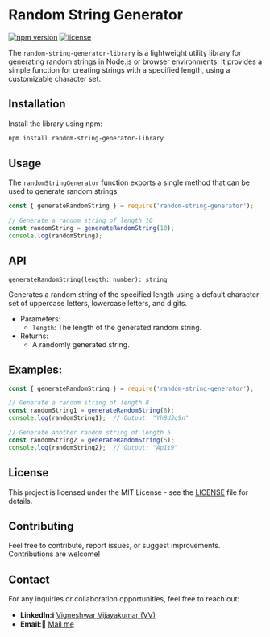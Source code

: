 # Random String Generator

[![npm version](https://img.shields.io/npm/v/random-string-generator.svg)](https://www.npmjs.com/package/random-string-generator-library)
[![license](https://img.shields.io/npm/l/random-string-generator.svg)](https://github.com/vigneshwarvj/random-string-generator-npm-library/blob/main/LICENSE)

The `random-string-generator-library` is a lightweight utility library for generating random strings in Node.js or browser environments. It provides a simple function for creating strings with a specified length, using a customizable character set.

## Installation

Install the library using npm:

```bash
npm install random-string-generator-library
```

## Usage
The `randomStringGenerator` function exports a single method that can be used to generate random strings.
```javascript
const { generateRandomString } = require('random-string-generator');

// Generate a random string of length 10
const randomString = generateRandomString(10);
console.log(randomString);
```

## API
`generateRandomString(length: number): string`

Generates a random string of the specified length using a default character set of uppercase letters, lowercase letters, and digits.

- Parameters:
    - `length`: The length of the generated random string.
- Returns:
    - A randomly generated string.

## Examples:
```javascript
const { generateRandomString } = require('random-string-generator');

// Generate a random string of length 8
const randomString1 = generateRandomString(8);
console.log(randomString1);  // Output: "Yh8d3g9n"

// Generate another random string of length 5
const randomString2 = generateRandomString(5);
console.log(randomString2);  // Output: "Ap1i9"
```

## License
This project is licensed under the MIT License - see the [LICENSE](https://github.com/vigneshwarvj/random-string-generator-npm-library#readme) file for details.

## Contributing

Feel free to contribute, report issues, or suggest improvements. Contributions are welcome!

## Contact

For any inquiries or collaboration opportunities, feel free to reach out:

- **LinkedIn:ℹ️** [Vigneshwar Vijayakumar (VV)](https://in.linkedin.com/in/vigneshwar-vijayakumar-58583724b)
- **Email:📧** [Mail me](mailto:vigneshwarjosephite@gmail.com)